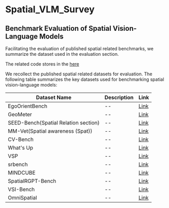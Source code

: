 # Spatial_VLM_Survey

## Benchmark Evaluation of Spatial Vision-Language Models
Facilitating the evaluation of published spatial related benchmarks, we summarize the dataset used in the evaluation section.

The related code stores in the [here](./code/evaluation/)



We recollect the published spatial related datasets for evaluation. The following table summarizes the key datasets used for benchmarking spatial vision-language models:

| Dataset Name | Description  | Link |
|--------------|--------------|------|
| EgoOrientBench | -- | [Link]() |
| GeoMeter | -- | [Link]() |
| SEED-Bench(Spatial Relation section)| -- | [Link]() |
| MM-Vet(Spatial awareness (Spat))| -- | [Link]() |
| CV-Bench| -- | [Link](https://huggingface.co/datasets/nyu-visionx/CV-Bench) |
| What's Up| -- | [Link]() |
| VSP | -- | [Link]() |
| srbench | -- | [Link](https://huggingface.co/datasets/stogian/srbench) |
| MINDCUBE| -- | [Link](https://huggingface.co/datasets/MLL-Lab/MindCube) |
| SpatialRGPT-Bench | -- | [Link](https://huggingface.co/datasets/a8cheng/SpatialRGPT-Bench) |
| VSI-Bench| -- | [Link](https://huggingface.co/datasets/nyu-visionx/VSI-Bench) |
| OmniSpatial| -- | [Link](https://huggingface.co/datasets/qizekun/OmniSpatial) |
